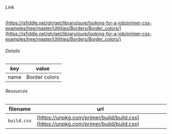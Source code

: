 <!--
https://pypi.org/project/jsfiddle-readme/
-->


###### Link
[https://jsfiddle.net/gh/get/library/pure/looking-for-a-job/primer-css-examples/tree/master/Utilities/Borders/Border_colors/](https://jsfiddle.net/gh/get/library/pure/looking-for-a-job/primer-css-examples/tree/master/Utilities/Borders/Border_colors/)

###### Details
key|value
-|-
name|Border colors

###### Resources
filename|url
-|-
`build.css`|[https://unpkg.com/primer/build/build.css](https://unpkg.com/primer/build/build.css)